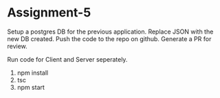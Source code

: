 # Assignment-5

Setup a postgres DB for the previous application. Replace JSON with the new DB created. Push the code to the repo on github. Generate a PR for review.

Run code for Client and Server seperately.

1. npm install
2. tsc
3. npm start
